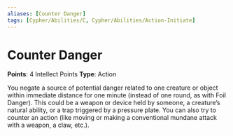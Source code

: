 ```yaml
---
aliases: [Counter Danger]
tags: [Cypher/Abilities/C, Cypher/Abilities/Action-Initiate]
---
```


# Counter Danger

**Points**: 4 Intellect Points
**Type**: Action

You negate a source of potential danger related to one creature or object within immediate distance for one minute (instead of one round, as with Foil Danger). This could be a weapon or device held by someone, a creature’s natural ability, or a trap triggered by a pressure plate. You can also try to counter an action (like moving or making a conventional mundane attack with a weapon, a claw, etc.).
